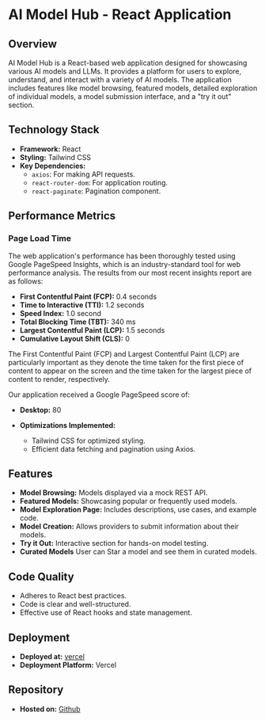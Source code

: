 # AI Model Hub - React Application

## Overview
AI Model Hub is a React-based web application designed for showcasing various AI models and LLMs. It provides a platform for users to explore, understand, and interact with a variety of AI models. The application includes features like model browsing, featured models, detailed exploration of individual models, a model submission interface, and a "try it out" section.

## Technology Stack
- **Framework:** React
- **Styling:** Tailwind CSS
- **Key Dependencies:**
  - `axios`: For making API requests.
  - `react-router-dom`: For application routing.
  - `react-paginate`: Pagination component.
 
## Performance Metrics

### Page Load Time

The web application's performance has been thoroughly tested using Google PageSpeed Insights, which is an industry-standard tool for web performance analysis. The results from our most recent insights report are as follows:

- **First Contentful Paint (FCP):** 0.4 seconds
- **Time to Interactive (TTI):** 1.2 seconds
- **Speed Index:** 1.0 second
- **Total Blocking Time (TBT):** 340 ms
- **Largest Contentful Paint (LCP):** 1.5 seconds
- **Cumulative Layout Shift (CLS):** 0

The First Contentful Paint (FCP) and Largest Contentful Paint (LCP) are particularly important as they denote the time taken for the first piece of content to appear on the screen and the time taken for the largest piece of content to render, respectively.

Our application received a Google PageSpeed score of:

- **Desktop:** 80


- **Optimizations Implemented:** 
  - Tailwind CSS for optimized styling.
  - Efficient data fetching and pagination using Axios.
    

## Features
- **Model Browsing:** Models displayed via a mock REST API.
- **Featured Models:** Showcasing popular or frequently used models.
- **Model Exploration Page:** Includes descriptions, use cases, and example code.
- **Model Creation:** Allows providers to submit information about their models.
- **Try it Out:** Interactive section for hands-on model testing.
- **Curated Models** User can Star a model and see them in curated models.

## Code Quality
- Adheres to React best practices.
- Code is clear and well-structured.
- Effective use of React hooks and state management.

## Deployment
- **Deployed at:** [vercel](https://ai-model-hub-aaaa760.vercel.app/)
- **Deployment Platform:** Vercel

## Repository
- **Hosted on:** [Github](https://github.com/aaaa760/ai-model-hub)



